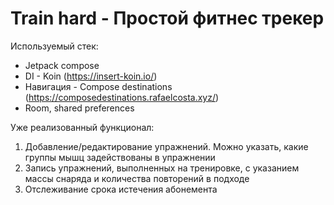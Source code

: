 # Train hard - Простой фитнес трекер
Используемый стек:
* Jetpack compose
* DI - Koin (https://insert-koin.io/)
* Навигация - Compose destinations (https://composedestinations.rafaelcosta.xyz/)
* Room, shared preferences

Уже реализованный функционал:
1. Добавление/редактирование упражнений. Можно указать, какие группы мышц задействованы в упражнении
2. Запись упражнений, выполненных на тренировке, с указанием массы снаряда и количества повторений в подходе
3. Отслеживание срока истечения абонемента
